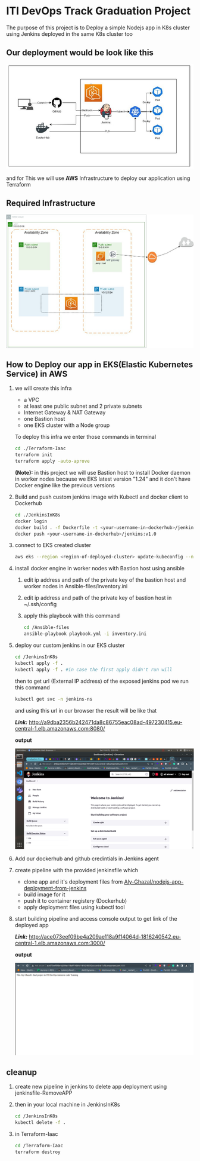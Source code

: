 # ITI DevOps Track Graduation Project

The purpose of this project is to Deploy a simple Nodejs app in K8s cluster using Jenkins deployed in the same K8s cluster too

## Our deployment would be look like this

![General Deployment](Output-pics/General-Deployment.jpeg)

and for This we will use **AWS** Infrastructure to deploy our application using Terraform

## Required Infrastructure

![Required Infra](Output-pics/Terraform-Deployment.jpeg)

## How to Deploy our app in EKS(Elastic Kubernetes Service) in AWS

1. we will create this infra

   - a VPC
   - at least one public subnet and 2 private subnets
   - Internet Gateway & NAT Gateway
   - one Bastion host
   - one EKS cluster with a Node group

    To deploy this infra we enter those commands in terminal

    ```bash
    cd ./Terraform-Iaac
    terraform init
    terraform apply -auto-aprove
    ```

    **(Note):** in this project we will use Bastion host to install Docker daemon in worker nodes because we EKS latest version "1.24" and it don't have Docker engine like the previous versions

2. Build and push custom jenkins image with Kubectl and docker client to Dockerhub

    ```bash
    cd ./JenkinsInK8s
    docker login
    docker build . -f Dockerfile -t <your-username-in-dockerhub>/jenkins:v1.0
    docker push <your-username-in-dockerhub>/jenkins:v1.0
    ```

3. connect to EKS created cluster

   ```bash
   aws eks --region <region-of-deployed-cluster> update-kubeconfig --name <cluster-name>
   ```

4. install docker engine in worker nodes with Bastion host using ansible

   1. edit ip address and path of the private key of the bastion host and worker nodes in Ansible-files/inventory.ini

   2. edit ip address and path of the private key of bastion host in ~/.ssh/config

   3. apply this playbook with this command

        ```bash
        cd /Ansible-files
        ansible-playbook playbook.yml -i inventory.ini 
        ```

5. deploy our custom jenkins in our EKS cluster

    ```bash
    cd /JenkinsInK8s
    kubectl apply -f .
    kubectl apply -f . #in case the first apply didn't run will
    ```

    then to get url (External IP address) of the exposed jenkins pod we run this command

    ```bash
    kubectl get svc -n jenkins-ns
    ```

    and using this url in our browser the result will be like that

    ***Link:*** http://a9dba2356b242471da8c86755eac08ad-497230415.eu-central-1.elb.amazonaws.com:8080/

    **output**

    ![Jenkins in EKS](Output-pics/JenkinsInEKS.png)

6. Add our dockerhub and github credintials in Jenkins agent
7. create pipeline with the provided jenkinsfile which

   - clone app and it's deployment files from [Aly-Ghazal/nodejs-app-deployment-from-jenkins](https://github.com/Aly-Ghazal/nodejs-app-deployment-from-jenkins)
   - build image for it
   - push it to container registery (Dockerhub)
   - apply deployment files using kubectl tool

8. start building pipeline and access console output to get link of the deployed app

    ***Link:*** http://ace073eef09be4a209ae118a9f14064d-1816240542.eu-central-1.elb.amazonaws.com:3000/

   **output**

   ![Nodejs output](Output-pics/Nodejs-output.png)

## cleanup

1. create new pipeline in jenkins to delete app deployment using jenkinsfile-RemoveAPP
2. then in your local machine in JenkinsInK8s

   ```bash
   cd /JenkinsInK8s
   kubectl delete -f .
   ```

3. in Terraform-Iaac

   ```bash
   cd /Terraform-Iaac
   terraform destroy
   ```
